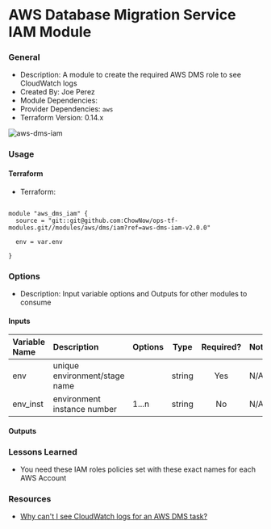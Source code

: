 # AWS Database Migration Service IAM Module

### General

* Description: A module to create the required AWS DMS role to see CloudWatch logs
* Created By: Joe Perez
* Module Dependencies:
* Provider Dependencies: `aws`
* Terraform Version: 0.14.x

![aws-dms-iam](https://github.com/ChowNow/ops-tf-modules/workflows/aws-dms-iam/badge.svg)

### Usage

#### Terraform
* Terraform:

```hcl

module "aws_dms_iam" {
  source = "git::git@github.com:ChowNow/ops-tf-modules.git//modules/aws/dms/iam?ref=aws-dms-iam-v2.0.0"

  env = var.env

}

```


### Options

* Description: Input variable options and Outputs for other modules to consume

#### Inputs

| Variable Name        | Description                                            | Options         | Type   | Required? | Notes |
| :------------------- | :----------------------------------------------------  | :-------------- | :----: | :-------: | :---- |
| env                  | unique environment/stage name                          |                 | string |  Yes      | N/A   |
| env_inst             | environment instance number                            | 1...n           | string |  No       | N/A   |

#### Outputs




### Lessons Learned

* You need these IAM roles policies set with these exact names for each AWS Account

### Resources

* [Why can't I see CloudWatch logs for an AWS DMS task?](https://aws.amazon.com/premiumsupport/knowledge-center/dms-cloudwatch-logs-not-appearing/)
